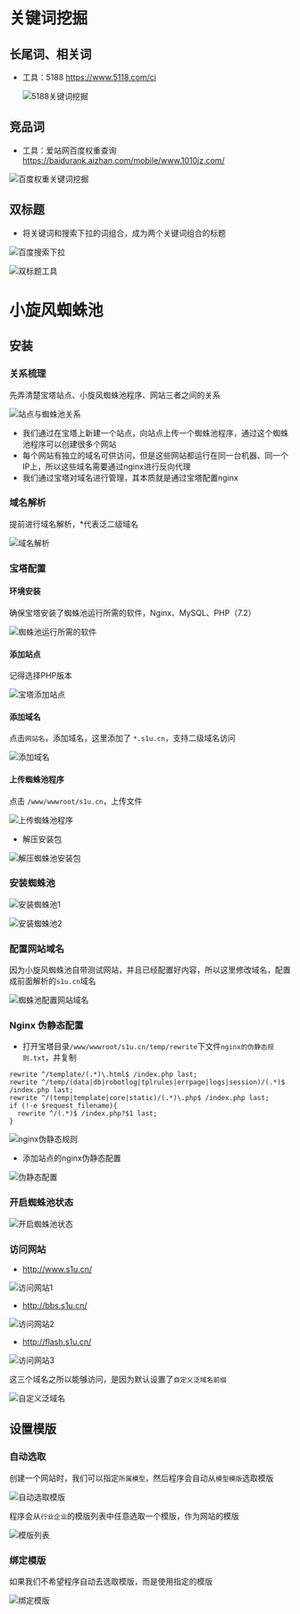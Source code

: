 # 关键词挖掘

## 长尾词、相关词

- 工具：5188 https://www.5118.com/ci

  ![5188关键词挖掘](./images/5188关键词挖掘.png)

## 竞品词

- 工具：爱站网百度权重查询 https://baidurank.aizhan.com/mobile/www.1010jz.com/

![百度权重关键词挖掘](./images/百度权重关键词挖掘.png)

## 双标题

- 将关键词和搜索下拉的词组合，成为两个关键词组合的标题

![百度搜索下拉](./images/百度搜索下拉.png)

![双标题工具](./images/双标题工具.png)

# 小旋风蜘蛛池

## 安装

### 关系梳理

先弄清楚宝塔站点、小旋风蜘蛛池程序、网站三者之间的关系

![站点与蜘蛛池关系](./images/站点与蜘蛛池关系.png)

- 我们通过在宝塔上新建一个站点，向站点上传一个蜘蛛池程序，通过这个蜘蛛池程序可以创建很多个网站
- 每个网站有独立的域名可供访问，但是这些网站都运行在同一台机器、同一个IP上，所以这些域名需要通过nginx进行反向代理
- 我们通过宝塔对域名进行管理，其本质就是通过宝塔配置nginx

### 域名解析

提前进行域名解析，*代表泛二级域名

![域名解析](./images/域名解析.png)

### 宝塔配置

#### 环境安装

确保宝塔安装了蜘蛛池运行所需的软件，Nginx、MySQL、PHP（7.2）

![蜘蛛池运行所需的软件](./images/蜘蛛池运行所需的软件.png)

#### 添加站点

记得选择PHP版本

![宝塔添加站点](./images/宝塔添加站点.png)

#### 添加域名

点击`网站名`，添加域名，这里添加了 `*.s1u.cn`，支持二级域名访问

![添加域名](./images/添加域名.png)

#### 上传蜘蛛池程序

点击 `/www/wwwroot/s1u.cn`，上传文件

![上传蜘蛛池程序](./images/上传蜘蛛池程序.png)

- 解压安装包

![解压蜘蛛池安装包](./images/解压蜘蛛池安装包.png)

###  安装蜘蛛池

![安装蜘蛛池1](./images/安装蜘蛛池1.png)

![安装蜘蛛池2](./images/安装蜘蛛池2.png)

### 配置网站域名

因为小旋风蜘蛛池自带测试网站，并且已经配置好内容，所以这里修改域名，配置成前面解析的`s1u.cn`域名

![蜘蛛池配置网站域名](./images/蜘蛛池配置网站域名.png)

### Nginx 伪静态配置

- 打开宝塔目录`/www/wwwroot/s1u.cn/temp/rewrite`下文件`nginx的伪静态规则.txt`，并复制

```nginx
rewrite ^/template/(.*)\.html$ /index.php last;
rewrite ^/temp/(data|db|robotlog|tplrules|errpage|logs|session)/(.*)$ /index.php last;
rewrite ^/(temp|template|core|static)/(.*)\.php$ /index.php last;
if (!-e $request_filename){
  rewrite ^/(.*)$ /index.php?$1 last;
}
```

![nginx伪静态规则](./images/nginx伪静态规则.png)

- 添加站点的nginx伪静态配置

![伪静态配置](./images/伪静态配置.png)



### 开启蜘蛛池状态

![开启蜘蛛池状态](./images/开启蜘蛛池状态.png)



### 访问网站

- http://www.s1u.cn/

![访问网站1](./images/访问网站1.png)

- http://bbs.s1u.cn/

![访问网站2](./images/访问网站2.png)

- http://flash.s1u.cn/

![访问网站3](./images/访问网站3.png)



这三个域名之所以能够访问，是因为默认设置了`自定义泛域名前缀`

![自定义泛域名](./images/自定义泛域名.png)



## 设置模版

### 自动选取

创建一个网站时，我们可以指定`所属模型`，然后程序会自动从`模型模版`选取模版

![自动选取模版](./images/自动选取模版.png)

程序会从`行业企业`的模版列表中任意选取一个模版，作为网站的模版

![模版列表](./images/模版列表.png)

### 绑定模版

如果我们不希望程序自动去选取模版，而是使用指定的模版

![绑定模版](./images/绑定模版.png)

